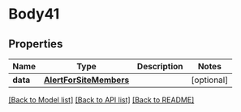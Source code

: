 # Body41

## Properties
Name | Type | Description | Notes
------------ | ------------- | ------------- | -------------
**data** | [**AlertForSiteMembers**](AlertForSiteMembers.md) |  | [optional] 

[[Back to Model list]](../README.md#documentation-for-models) [[Back to API list]](../README.md#documentation-for-api-endpoints) [[Back to README]](../README.md)


